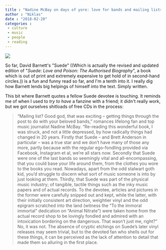 ```yaml
---
title : "Nadine McBay on days of yore: love for bands and mailing lists"
author : "Niklas"
date : "2018-02-20"
categories : 
 - culture
 - music
 - people
 - reading
---
```


[![](https://niklasblog.com/wp-content/suede-barnett_david-22551531-4031104036-frntl.jpg)](https://niklasblog.com/wp-content/suede-barnett_david-22551531-4031104036-frntl.jpg)

So far, David Barnett's "Suede" ((Which is actually the revised and updated edition of "_Suede: Love and Poison: The Authorised Biography_", a book which is out of print and extremely expensive to get hold of in second-hand circles.)) is a fun and funny read so far, and I'm a tenth into it. I really dig how Barnett lends big helpings of himself into the text. Simply written.

This bit where Barnett quotes a fellow Suede devotee is touching. It reminds me of when I used to _try to have_ a fanzine with a friend; it didn't really work, but we got ourselves shitloads of free CDs in the process:

> “Mailing list? Good god, that was exciting – getting things through the post to do with your beloved bands,” romances lifelong fan and top music journalist Nadine McBay. “Re-reading this wonderful book, I was struck, and not a little depressed, by how radically things had changed in 20 years. Firstly that Suede – and Brett Anderson in particular – was a true star and we don’t have many of those any more, partly because with the regular ego-fondling provided via Facebook, Instagram et al, we’re all stars now. Secondly that Suede were one of the last bands so seemingly vital and all-encompassing, that you could base your life around them, from the clothes you wore to the books you read. Nowadays, apart from the odd stalwart goth kid, you’d struggle to discern what sort of music someone is into by just looking at them. Thirdly, that Suede was part of the physical music industry; of tangible, tactile things such as the inky music papers and of actual records. To the devotee, articles and pictures in the former were carefully snipped out and kept, while the latter, with their initially consistent art direction, weightier vinyl and the odd epigram scratched into the land (witness the “To the immoral immortal” dedication on “Animal Nitrate”) were taken home from the actual record shop to be lovingly fondled and admired with an intoxication bordering on the dangerous. That wasn’t just me, right?” No, it was not. The absence of cryptic etchings on Suede’s later vinyl releases may seem trivial, but to the devoted fan who shells out for these things, it can be perceived as the lack of attention to detail that made them so alluring in the first place.
